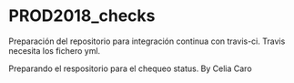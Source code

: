 # PROD2018_checks

Preparación del repositorio para integración continua con travis-ci.
Travis necesita los fichero yml.

Preparando el respositorio para el chequeo status.
By Celia Caro
